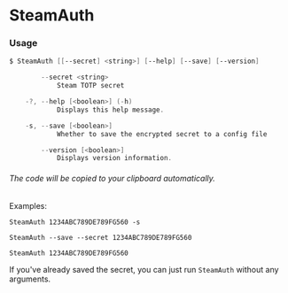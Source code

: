 # SteamAuth

### Usage

```powershell
$ SteamAuth [[--secret] <string>] [--help] [--save] [--version]

        --secret <string>
            Steam TOTP secret

    -?, --help [<boolean>] (-h)
            Displays this help message.

    -s, --save [<boolean>]
            Whether to save the encrypted secret to a config file

        --version [<boolean>]
            Displays version information.
```

###### The code will be copied to your clipboard automatically.

Examples:

` SteamAuth 1234ABC789DE789FG560 -s `

` SteamAuth --save --secret 1234ABC789DE789FG560 `

` SteamAuth 1234ABC789DE789FG560 `

If you've already saved the secret, you can just run `SteamAuth` without any arguments.
